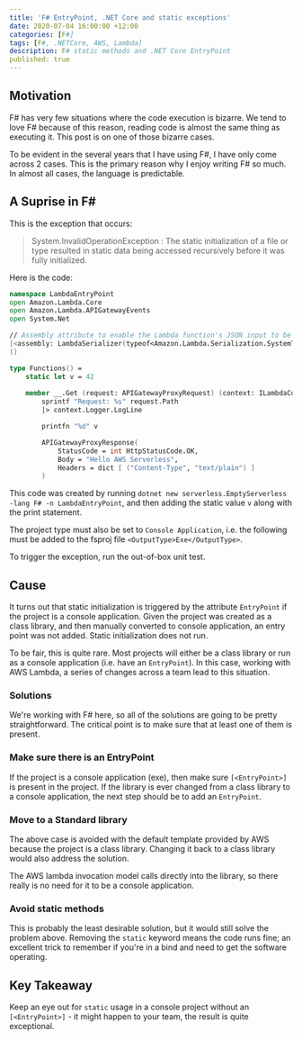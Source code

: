 ```yaml
---
title: 'F# EntryPoint, .NET Core and static exceptions'
date: 2020-07-04 16:00:00 +12:00
categories: [F#]
tags: [F#, .NETCore, AWS, Lambda]
description: F# static methods and .NET Core EntryPoint
published: true
---
```


## Motivation 

F# has very few situations where the code execution is bizarre. We tend to love F# because of this reason, reading code is almost the same thing as executing it. This post is on one of those bizarre cases. 

To be evident in the several years that I have using F#, I have only come across 2 cases. This is the primary reason why I enjoy writing F# so much. In almost all cases, the language is predictable. 

## A Suprise in F#

This is the exception that occurs: 

> System.InvalidOperationException : The static initialization of a file or type resulted in static data being accessed recursively before it was fully initialized.

Here is the code:

```fsharp 
namespace LambdaEntryPoint
open Amazon.Lambda.Core
open Amazon.Lambda.APIGatewayEvents
open System.Net

// Assembly attribute to enable the Lambda function's JSON input to be converted into a .NET class.
[<assembly: LambdaSerializer(typeof<Amazon.Lambda.Serialization.SystemTextJson.DefaultLambdaJsonSerializer>)>]
()

type Functions() =
    static let v = 42
    
    member __.Get (request: APIGatewayProxyRequest) (context: ILambdaContext) =
        sprintf "Request: %s" request.Path
        |> context.Logger.LogLine

        printfn "%d" v

        APIGatewayProxyResponse(
            StatusCode = int HttpStatusCode.OK,
            Body = "Hello AWS Serverless",
            Headers = dict [ ("Content-Type", "text/plain") ]
        )
```

This code was created by running `dotnet new serverless.EmptyServerless -lang F# -n LambdaEntryPoint`, and then adding the static value `v` along with the print statement. 

The project type must also be set to `Console Application`, i.e. the following must be added to the fsproj file `<OutputType>Exe</OutputType>`.

To trigger the exception, run the out-of-box unit test. 

## Cause

It turns out that static initialization is triggered by the attribute `EntryPoint` if the project is a console application. Given the project was created as a class library, and then manually converted to console application, an entry point was not added. Static initialization does not run. 

To be fair, this is quite rare. Most projects will either be a class library or run as a console application (i.e. have an `EntryPoint`). In this case, working with AWS Lambda, a series of changes across a team lead to this situation. 

### Solutions

We're working with F# here, so all of the solutions are going to be pretty straightforward. The critical point is to make sure that at least one of them is present.

### Make sure there is an EntryPoint

If the project is a console application (exe), then make sure `[<EntryPoint>]` is present in the project. If the library is ever changed from a class library to a console application, the next step should be to add an `EntryPoint`. 

### Move to a Standard library

The above case is avoided with the default template provided by AWS because the project is a class library. Changing it back to a class library would also address the solution. 

The AWS lambda invocation model calls directly into the library, so there really is no need for it to be a console application. 

### Avoid static methods 

This is probably the least desirable solution, but it would still solve the problem above. Removing the `static` keyword means the code runs fine; an excellent trick to remember if you're in a bind and need to get the software operating.

## Key Takeaway

Keep an eye out for `static` usage in a console project without an `[<EntryPoint>]` - it might happen to your team, the result is quite exceptional. 

